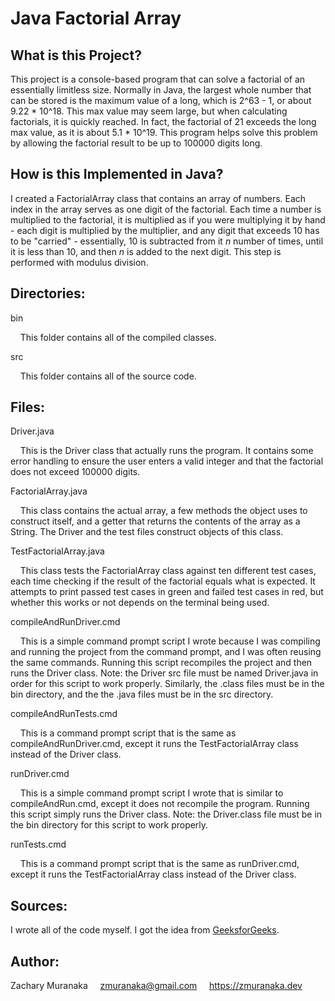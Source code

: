 # Java Factorial Array

## What is this Project?

This project is a console-based program that can solve a factorial of an essentially limitless size. Normally in Java, the largest whole number that can be stored is the maximum value of a long, which is 2^63 - 1, or about 9.22 * 10^18. This max value may seem large, but when calculating factorials, it is quickly reached. In fact, the factorial of 21 exceeds the long max value, as it is about 5.1 * 10^19. This program helps solve this problem by allowing the factorial result to be up to 100000 digits long.

## How is this Implemented in Java?

I created a FactorialArray class that contains an array of numbers. Each index in the array serves as one digit of the factorial. Each time a number is multiplied to the factorial, it is multiplied as if you were multiplying it by hand - each digit is multiplied by the multiplier, and any digit that exceeds 10 has to be "carried" - essentially, 10 is subtracted from it *n* number of times, until it is less than 10, and then *n* is added to the next digit. This step is performed with modulus division.

## Directories:

bin

&nbsp;&nbsp;&nbsp;&nbsp;This folder contains all of the compiled classes.

src

&nbsp;&nbsp;&nbsp;&nbsp;This folder contains all of the source code.

## Files:

Driver.java

&nbsp;&nbsp;&nbsp;&nbsp;This is the Driver class that actually runs the program. It contains some error handling to ensure the user enters a valid integer and that the factorial does not exceed 100000 digits.

FactorialArray.java

&nbsp;&nbsp;&nbsp;&nbsp;This class contains the actual array, a few methods the object uses to construct itself, and a getter that returns the contents of the array as a String. The Driver and the test files construct objects of this class.

TestFactorialArray.java

&nbsp;&nbsp;&nbsp;&nbsp;This class tests the FactorialArray class against ten different test cases, each time checking if the result of the factorial equals what is expected. It attempts to print passed test cases in green and failed test cases in red, but whether this works or not depends on the terminal being used.

compileAndRunDriver.cmd

&nbsp;&nbsp;&nbsp;&nbsp;This is a simple command prompt script I wrote because I was compiling and running the project from the command prompt, and I was often reusing the same commands. Running this script recompiles the project and then runs the Driver class. Note: the Driver src file must be named Driver.java in order for this script to work properly. Similarly, the .class files must be in the bin directory, and the the .java files must be in the src directory.

compileAndRunTests.cmd

&nbsp;&nbsp;&nbsp;&nbsp;This is a command prompt script that is the same as compileAndRunDriver.cmd, except it runs the TestFactorialArray class instead of the Driver class.

runDriver.cmd

&nbsp;&nbsp;&nbsp;&nbsp;This is a simple command prompt script I wrote that is similar to compileAndRun.cmd, except it does not recompile the program. Running this script simply runs the Driver class. Note: the Driver.class file must be in the bin directory for this script to work properly.

runTests.cmd

&nbsp;&nbsp;&nbsp;&nbsp;This is a command prompt script that is the same as runDriver.cmd, except it runs the TestFactorialArray class instead of the Driver class.

## Sources:

I wrote all of the code myself. I got the idea from [GeeksforGeeks](https://www.geeksforgeeks.org/factorial-of-an-array-of-integers/).

## Author:

Zachary Muranaka
&nbsp;&nbsp;&nbsp;&nbsp;zmuranaka@gmail.com
&nbsp;&nbsp;&nbsp;&nbsp;https://zmuranaka.dev
